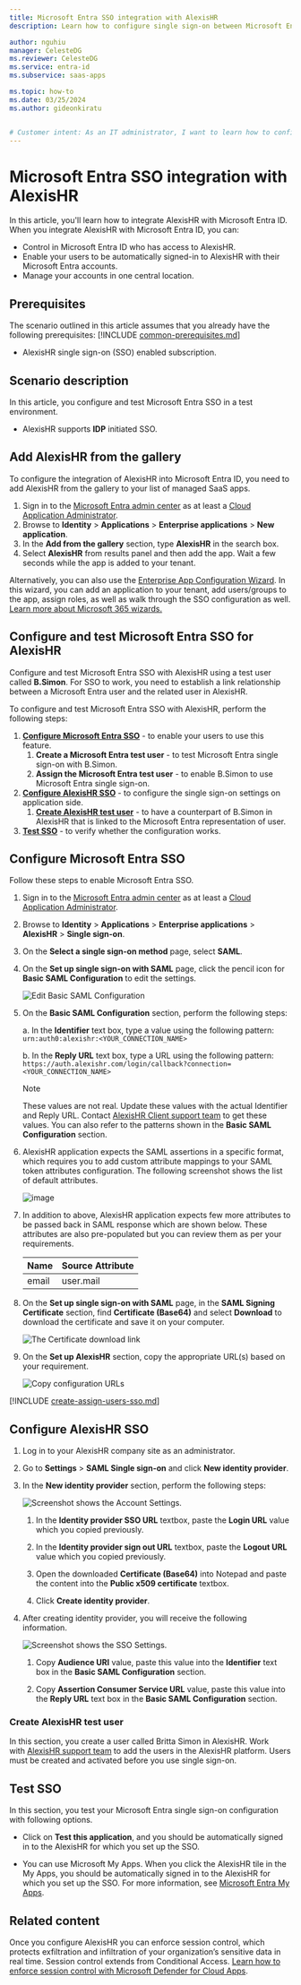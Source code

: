 ```yaml
---
title: Microsoft Entra SSO integration with AlexisHR
description: Learn how to configure single sign-on between Microsoft Entra ID and AlexisHR.

author: nguhiu
manager: CelesteDG
ms.reviewer: CelesteDG
ms.service: entra-id
ms.subservice: saas-apps

ms.topic: how-to
ms.date: 03/25/2024
ms.author: gideonkiratu


# Customer intent: As an IT administrator, I want to learn how to configure single sign-on between Microsoft Entra ID and AlexisHR so that I can control who has access to AlexisHR, enable automatic sign-in with Microsoft Entra accounts, and manage my accounts in one central location.
---
```


# Microsoft Entra SSO integration with AlexisHR

In this article,  you'll learn how to integrate AlexisHR with Microsoft Entra ID. When you integrate AlexisHR with Microsoft Entra ID, you can:

* Control in Microsoft Entra ID who has access to AlexisHR.
* Enable your users to be automatically signed-in to AlexisHR with their Microsoft Entra accounts.
* Manage your accounts in one central location.

## Prerequisites
The scenario outlined in this article assumes that you already have the following prerequisites:
[!INCLUDE [common-prerequisites.md](~/identity/saas-apps/includes/common-prerequisites.md)]
* AlexisHR single sign-on (SSO) enabled subscription.

## Scenario description

In this article,  you configure and test Microsoft Entra SSO in a test environment.

* AlexisHR supports **IDP** initiated SSO.

## Add AlexisHR from the gallery

To configure the integration of AlexisHR into Microsoft Entra ID, you need to add AlexisHR from the gallery to your list of managed SaaS apps.

1. Sign in to the [Microsoft Entra admin center](https://entra.microsoft.com) as at least a [Cloud Application Administrator](~/identity/role-based-access-control/permissions-reference.md#cloud-application-administrator).
1. Browse to **Identity** > **Applications** > **Enterprise applications** > **New application**.
1. In the **Add from the gallery** section, type **AlexisHR** in the search box.
1. Select **AlexisHR** from results panel and then add the app. Wait a few seconds while the app is added to your tenant.

 Alternatively, you can also use the [Enterprise App Configuration Wizard](https://portal.office.com/AdminPortal/home?Q=Docs#/azureadappintegration). In this wizard, you can add an application to your tenant, add users/groups to the app, assign roles, as well as walk through the SSO configuration as well. [Learn more about Microsoft 365 wizards.](/microsoft-365/admin/misc/azure-ad-setup-guides)

<a name='configure-and-test-azure-ad-sso-for-alexishr'></a>

## Configure and test Microsoft Entra SSO for AlexisHR

Configure and test Microsoft Entra SSO with AlexisHR using a test user called **B.Simon**. For SSO to work, you need to establish a link relationship between a Microsoft Entra user and the related user in AlexisHR.

To configure and test Microsoft Entra SSO with AlexisHR, perform the following steps:

1. **[Configure Microsoft Entra SSO](#configure-azure-ad-sso)** - to enable your users to use this feature.
    1. **Create a Microsoft Entra test user** - to test Microsoft Entra single sign-on with B.Simon.
    1. **Assign the Microsoft Entra test user** - to enable B.Simon to use Microsoft Entra single sign-on.
1. **[Configure AlexisHR SSO](#configure-alexishr-sso)** - to configure the single sign-on settings on application side.
    1. **[Create AlexisHR test user](#create-alexishr-test-user)** - to have a counterpart of B.Simon in AlexisHR that is linked to the Microsoft Entra representation of user.
1. **[Test SSO](#test-sso)** - to verify whether the configuration works.

<a name='configure-azure-ad-sso'></a>

## Configure Microsoft Entra SSO

Follow these steps to enable Microsoft Entra SSO.

1. Sign in to the [Microsoft Entra admin center](https://entra.microsoft.com) as at least a [Cloud Application Administrator](~/identity/role-based-access-control/permissions-reference.md#cloud-application-administrator).
1. Browse to **Identity** > **Applications** > **Enterprise applications** > **AlexisHR** > **Single sign-on**.
1. On the **Select a single sign-on method** page, select **SAML**.
1. On the **Set up single sign-on with SAML** page, click the pencil icon for **Basic SAML Configuration** to edit the settings.

   ![Edit Basic SAML Configuration](common/edit-urls.png)

1. On the **Basic SAML Configuration** section, perform the following steps:

    a. In the **Identifier** text box, type a value using the following pattern:
    `urn:auth0:alexishr:<YOUR_CONNECTION_NAME>`

    b. In the **Reply URL** text box, type a URL using the following pattern:
    `https://auth.alexishr.com/login/callback?connection=<YOUR_CONNECTION_NAME>`

	> [!NOTE]
	> These values are not real. Update these values with the actual Identifier and Reply URL. Contact [AlexisHR Client support team](mailto:support@alexishr.com) to get these values. You can also refer to the patterns shown in the **Basic SAML Configuration** section.

1. AlexisHR application expects the SAML assertions in a specific format, which requires you to add custom attribute mappings to your SAML token attributes configuration. The following screenshot shows the list of default attributes.

	![image](common/default-attributes.png)

1. In addition to above, AlexisHR application expects few more attributes to be passed back in SAML response which are shown below. These attributes are also pre-populated but you can review them as per your requirements.
	
	| Name | Source Attribute |
	| ------------ | --------- |
	| email | user.mail |

1. On the **Set up single sign-on with SAML** page, in the **SAML Signing Certificate** section,  find **Certificate (Base64)** and select **Download** to download the certificate and save it on your computer.

	![The Certificate download link](common/certificatebase64.png)

1. On the **Set up AlexisHR** section, copy the appropriate URL(s) based on your requirement.

	![Copy configuration URLs](common/copy-configuration-urls.png)

<a name='create-an-azure-ad-test-user'></a>

[!INCLUDE [create-assign-users-sso.md](~/identity/saas-apps/includes/create-assign-users-sso.md)]

## Configure AlexisHR SSO

1. Log in to your AlexisHR company site as an administrator.

1. Go to **Settings** > **SAML Single sign-on** and click **New identity provider**.

1. In the **New identity provider** section, perform the following steps:

    ![Screenshot shows the Account Settings.](./media/alexishr-tutorial/account.png "Settings")

    1. In the **Identity provider SSO URL** textbox, paste the **Login URL** value which you copied previously.

    1. In the **Identity provider sign out URL** textbox,   paste the **Logout URL** value which you copied previously.

    1. Open the downloaded **Certificate (Base64)** into Notepad and paste the content into the **Public x509 certificate** textbox.

    1. Click **Create identity provider**.

1. After creating identity provider, you will receive the following information.

    ![Screenshot shows the SSO Settings.](./media/alexishr-tutorial/certificate.png "SSO configuration")

    1. Copy **Audience URI** value, paste this value into the **Identifier** text box in the **Basic SAML Configuration** section.

    1. Copy **Assertion Consumer Service URL** value, paste this value into the **Reply URL** text box in the **Basic SAML Configuration** section.

### Create AlexisHR test user

In this section, you create a user called Britta Simon in AlexisHR. Work with [AlexisHR support team](mailto:support@alexishr.com) to add the users in the AlexisHR platform. Users must be created and activated before you use single sign-on.

## Test SSO 

In this section, you test your Microsoft Entra single sign-on configuration with following options.

* Click on **Test this application**, and you should be automatically signed in to the AlexisHR for which you set up the SSO.

* You can use Microsoft My Apps. When you click the AlexisHR tile in the My Apps, you should be automatically signed in to the AlexisHR for which you set up the SSO. For more information, see [Microsoft Entra My Apps](/azure/active-directory/manage-apps/end-user-experiences#azure-ad-my-apps).

## Related content

Once you configure AlexisHR you can enforce session control, which protects exfiltration and infiltration of your organization’s sensitive data in real time. Session control extends from Conditional Access. [Learn how to enforce session control with Microsoft Defender for Cloud Apps](/cloud-app-security/proxy-deployment-aad).
